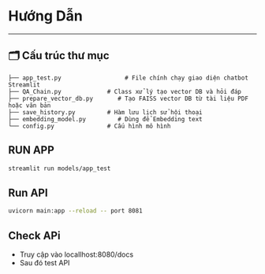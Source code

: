 # Hướng Dẫn
---

## 🗂️ Cấu trúc thư mục

```plaintext
├── app_test.py                  # File chính chạy giao diện chatbot Streamlit
├── QA_Chain.py             # Class xử lý tạo vector DB và hỏi đáp
├── prepare_vector_db.py       # Tạo FAISS vector DB từ tài liệu PDF hoặc văn bản
├── save_history.py         # Hàm lưu lịch sử hội thoại
├── embedding_model.py         # Dùng để Embedding text
└── config.py               # Cấu hình mô hình
```
## RUN APP

```sh
streamlit run models/app_test
```

## Run API
```sh
uvicorn main:app --reload -- port 8081
```
## Check APi
- Truy cập vào locallhost:8080/docs
- Sau đó test API   
